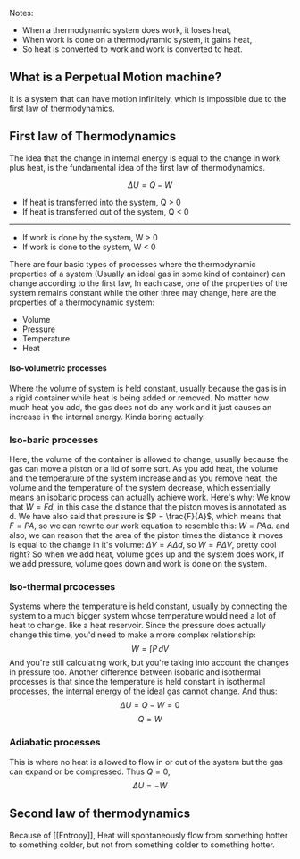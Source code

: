 
Notes:
- When a thermodynamic system does work, it loses heat,
- When work is done on a thermodynamic system, it gains heat,
- So heat is converted to work and work is converted to heat.
## What is a Perpetual Motion machine?

It is a system that can have motion infinitely, which is impossible due to the first law of thermodynamics.

## First law of Thermodynamics

The idea that the change in internal energy is equal to the change in work plus heat, is the fundamental idea of the first law of thermodynamics.

$$\Delta U = Q - W$$
- If heat is transferred into the system, Q > 0
- If heat is transferred out of the system, Q < 0
--- 
- If work is done by the system, W > 0
- If work is done to the system, W < 0 

There are four basic types of processes where the thermodynamic properties of a system (Usually an ideal gas in some kind of container) can change according to the first law, In each case, one of the properties of the system remains constant while the other three may change, here are the properties of a thermodynamic system:

- Volume
- Pressure
- Temperature 
- Heat

#### Iso-volumetric processes

Where the volume of system is held constant, usually because the gas is in a rigid container while heat is being added or removed.
No matter how much heat you add, the gas does not do any work and it just causes an increase in the internal energy. Kinda boring actually.

### Iso-baric processes 

Here, the volume of the container is allowed to change, usually because the gas can move a piston or a lid of some sort.
As you add heat, the volume and the temperature of the system increase and as you remove heat, the volume and the temperature of the system decrease, which essentially means an isobaric process can actually achieve work.
Here's why:
We know that $W = Fd$, in this case the distance that the piston moves is annotated as d.
We have also said that pressure is $P = \frac{F}{A}$, which means that $F = PA$, so we can rewrite our work equation to resemble this: $W = PAd$. and also, we can reason that the area of the piston times the distance it moves is equal to the change in it's volume: $\Delta V = A \Delta d$, so $W = P \Delta V$, pretty cool right?
So when we add heat, volume goes up and the system does work, if we add pressure, volume goes down and work is done on the system.

### Iso-thermal prcocesses

Systems where the temperature is held constant, usually by connecting the system to a much bigger system whose temperature would need a lot of heat to change. like a heat reservoir.
Since the pressure does actually change this time, you'd need to make a more complex relationship:
$$W = \int P \, dV $$
And you're still calculating work, but you're taking into account the changes in pressure too.
Another difference between isobaric and isothermal processes is that since the temperature is held constant in isothermal processes, the internal energy of the ideal gas cannot change. And thus:
$$\Delta U = Q - W = 0 $$
$$Q = W$$

### Adiabatic processes

This is where no heat is allowed to flow in or out of the system but the gas can expand or be compressed. Thus $Q = 0$, 
$$\Delta U = - W$$

## Second law of thermodynamics

Because of [[Entropy]], Heat will spontaneously flow from something hotter to something colder, but not from something colder to something hotter.